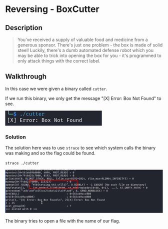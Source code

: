 # Reversing - BoxCutter

## Description
> You've received a supply of valuable food and medicine from a generous sponsor. There's just one problem - the box is made of solid steel! Luckily, there's a dumb automated defense robot which you may be able to trick into opening the box for you - it's programmed to only attack things with the correct label.

## Walkthrough

In this case we were given a binary called `cutter`.

If we run this binary, we only get the message "[X] Error: Box Not Found" to see.

![Screenshot0](./screenshots/0.png)

### Solution

The solution here was to use `strace` to see which system calls the binary was making and so the flag could be found.

`strace ./cutter`

![Screenshot1](./screenshots/1.png)

The binary tries to open a file with the name of our flag.


